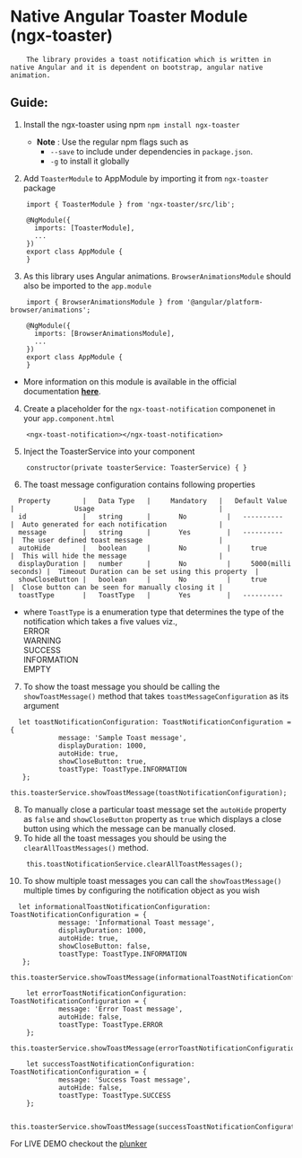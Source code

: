 Native Angular Toaster Module (ngx-toaster)
==============================================

        The library provides a toast notification which is written in native Angular and it is dependent on bootstrap, angular native animation.



## Guide:
 1. Install the ngx-toaster using npm
    `npm install ngx-toaster`
     - **Note** : Use the regular npm flags such as 
         - `--save` to include under dependencies in `package.json`.
         - `-g` to install it globally
         
 2. Add `ToasterModule` to AppModule by importing it from `ngx-toaster` package 
```
    import { ToasterModule } from 'ngx-toaster/src/lib';
    
    @NgModule({
      imports: [ToasterModule],
      ...
    })
    export class AppModule {
    }
```
 3. As this library uses Angular animations. `BrowserAnimationsModule` should also be imported to the `app.module` 
```
    import { BrowserAnimationsModule } from '@angular/platform-browser/animations';

    @NgModule({
      imports: [BrowserAnimationsModule],
      ...
    })
    export class AppModule {
    }
```
   - More information on this module is available in the official documentation [**here**](https://angular.io/guide/animations#animations).

  4. Create a placeholder for the `ngx-toast-notification` componenet in your `app.component.html`
```
    <ngx-toast-notification></ngx-toast-notification>
```
  5. Inject the ToasterService into your component
```
    constructor(private toasterService: ToasterService) { }
```
  6. The toast message configuration contains following properties
  ```
    Property        |   Data Type   |     Mandatory   |   Default Value           |               Usage                               |
    id              |   string      |       No          |   ----------            |  Auto generated for each notification             |
    message         |   string      |       Yes         |   ----------            |  The user defined toast message                   |
    autoHide        |   boolean     |       No          |     true                |  This will hide the message                       |
    displayDuration |   number      |       No          |     5000(milli seconds) |  Timeout Duration can be set using this property  |
    showCloseButton |   boolean     |       No          |     true                |  Close button can be seen for manually closing it |
    toastType       |   ToastType   |       Yes         |   ----------      
  ```
   - where `ToastType` is a enumeration type that determines the type of the notification which takes a five values viz.,<br>
                  ERROR<br>
                  WARNING<br>
                  SUCCESS<br>
                  INFORMATION<br>
                  EMPTY<br>
  7. To show the toast message you should be calling the `showToastMessage()` method that takes `toastMessageConfiguration` as its argument
  ```
    let toastNotificationConfiguration: ToastNotificationConfiguration = {
              message: 'Sample Toast message',
              displayDuration: 1000,
              autoHide: true,
              showCloseButton: true,
              toastType: ToastType.INFORMATION
     };
     this.toasterService.showToastMessage(toastNotificationConfiguration);
  ```
  8. To manually close a particular toast message set the `autoHide` property as `false` and `showCloseButton` property as `true` which displays a close button using which the message can be manually closed.
  9. To hide all the toast messages you should be using the `clearAllToastMessages()` method.
  ```
      this.toastNotificationService.clearAllToastMessages();
  ```
  10. To show multiple toast messages you can call the `showToastMessage()` multiple times by configuring the notification object as you wish
  ```
    let informationalToastNotificationConfiguration: ToastNotificationConfiguration = {
              message: 'Informational Toast message',
              displayDuration: 1000,
              autoHide: true,
              showCloseButton: false,
              toastType: ToastType.INFORMATION
     };
      this.toasterService.showToastMessage(informationalToastNotificationConfiguration);
      
      let errorToastNotificationConfiguration: ToastNotificationConfiguration = {
              message: 'Error Toast message',
              autoHide: false,
              toastType: ToastType.ERROR
      };
      this.toasterService.showToastMessage(errorToastNotificationConfiguration);
      
      let successToastNotificationConfiguration: ToastNotificationConfiguration = {
              message: 'Success Toast message',
              autoHide: false,
              toastType: ToastType.SUCCESS
      };      
      
      this.toasterService.showToastMessage(successToastNotificationConfiguration);
  ```
  
For LIVE DEMO checkout the [plunker](https://plnkr.co/edit/ae4rj2eq8oZEeK8pN6RN?p=preview)
